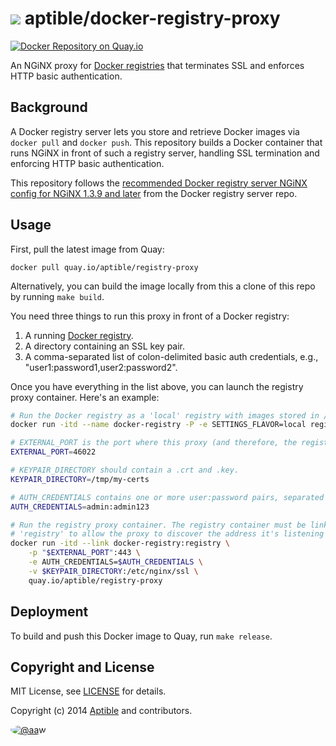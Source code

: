 # ![](https://gravatar.com/avatar/11d3bc4c3163e3d238d558d5c9d98efe?s=64) aptible/docker-registry-proxy

[![Docker Repository on Quay.io](https://quay.io/repository/aptible/registry-proxy/status)](https://quay.io/repository/aptible/registry-proxy)

An NGiNX proxy for [Docker registries](https://github.com/docker/docker-registry)
that terminates SSL and enforces HTTP basic authentication.

## Background

A Docker registry server lets you store and retrieve Docker images via
`docker pull` and `docker push`. This repository builds a Docker container that
runs NGiNX in front of such a registry server, handling SSL termination and
enforcing HTTP basic authentication.

This repository follows the [recommended Docker registry server NGiNX config for NGiNX 1.3.9 and later](https://github.com/docker/docker-registry/blob/master/contrib/nginx/nginx_1-3-9.conf) from the Docker registry server repo.

## Usage

First, pull the latest image from Quay:

```
docker pull quay.io/aptible/registry-proxy
```

Alternatively, you can build the image locally from this a clone of this repo by running `make build`.

You need three things to run this proxy in front of a Docker registry:

1. A running [Docker registry](https://github.com/docker/docker-registry).
2. A directory containing an SSL key pair.
3. A comma-separated list of colon-delimited basic auth credentials, e.g., "user1:password1,user2:password2".

Once you have everything in the list above, you can launch the registry proxy container. Here's an
example:

```bash
# Run the Docker registry as a 'local' registry with images stored in /tmp.
docker run -itd --name docker-registry -P -e SETTINGS_FLAVOR=local registry

# EXTERNAL_PORT is the port where this proxy (and therefore, the registry) will be exposed.
EXTERNAL_PORT=46022

# KEYPAIR_DIRECTORY should contain a .crt and .key.
KEYPAIR_DIRECTORY=/tmp/my-certs

# AUTH_CREDENTIALS contains one or more user:password pairs, separated by commas.
AUTH_CREDENTIALS=admin:admin123

# Run the registry proxy container. The registry container must be linked in as
# 'registry' to allow the proxy to discover the address it's listening to.
docker run -itd --link docker-registry:registry \
    -p "$EXTERNAL_PORT":443 \
    -e AUTH_CREDENTIALS=$AUTH_CREDENTIALS \
    -v $KEYPAIR_DIRECTORY:/etc/nginx/ssl \
    quay.io/aptible/registry-proxy
```

## Deployment

To build and push this Docker image to Quay, run `make release`.

## Copyright and License

MIT License, see [LICENSE](LICENSE.md) for details.

Copyright (c) 2014 [Aptible](https://www.aptible.com) and contributors.

[<img src="https://s.gravatar.com/avatar/c386daf18778552e0d2f2442fd82144d?s=60" style="border-radius: 50%;" alt="@aaw" />](https://github.com/aaw)
